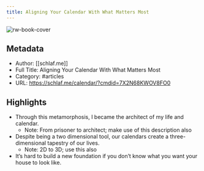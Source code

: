 ```yaml
---
title: Aligning Your Calendar With What Matters Most
---
```

![rw-book-cover](https://readwise-assets.s3.amazonaws.com/static/images/article4.6bc1851654a0.png)

## Metadata
- Author: [[schlaf.me]]
- Full Title: Aligning Your Calendar With What Matters Most
- Category: #articles
- URL: https://schlaf.me/calendar/?cmdid=7X2N68KWOV8FO0

## Highlights
- Through this metamorphosis, I became the architect of my life and calendar.
    - Note: From prisoner to architect; make use of this description also
- Despite being a two dimensional tool, our calendars create a three-dimensional tapestry of our lives.
    - Note: 2D to 3D; use this also
- It’s hard to build a new foundation if you don’t know what you want your house to look like.
